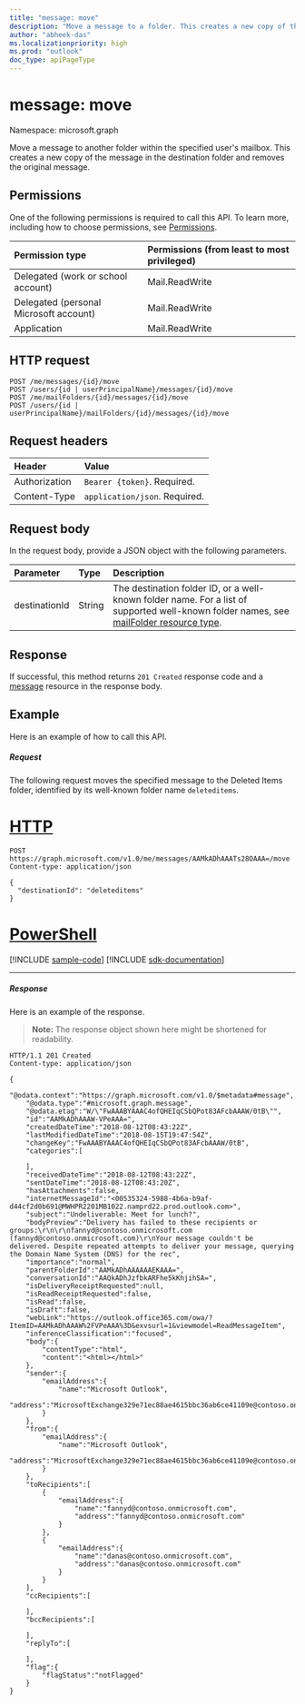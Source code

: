 ```yaml
---
title: "message: move"
description: "Move a message to a folder. This creates a new copy of the message in the destination folder and removes the original message."
author: "abheek-das"
ms.localizationpriority: high
ms.prod: "outlook"
doc_type: apiPageType
---
```


# message: move

Namespace: microsoft.graph

Move a message to another folder within the specified user's mailbox. This creates a new copy of the message in the destination folder and removes the original message.

## Permissions

One of the following permissions is required to call this API. To learn more, including how to choose permissions, see [Permissions](/graph/permissions-reference).

| Permission type | Permissions (from least to most privileged) |
|:----------------|:--------------------------------------------|
|Delegated (work or school account) | Mail.ReadWrite    |
|Delegated (personal Microsoft account) | Mail.ReadWrite    |
|Application | Mail.ReadWrite |

## HTTP request

<!-- { "blockType": "ignored" } -->

```http
POST /me/messages/{id}/move
POST /users/{id | userPrincipalName}/messages/{id}/move
POST /me/mailFolders/{id}/messages/{id}/move
POST /users/{id | userPrincipalName}/mailFolders/{id}/messages/{id}/move
```

## Request headers

| Header | Value |
|:-------|:------|
| Authorization | `Bearer {token}`. Required. |
| Content-Type | `application/json`. Required. |

## Request body

In the request body, provide a JSON object with the following parameters.

| Parameter   | Type |Description|
|:---------------|:--------|:----------|
|destinationId|String|The destination folder ID, or a well-known folder name. For a list of supported well-known folder names, see [mailFolder resource type](../resources/mailfolder.md).|

## Response

If successful, this method returns `201 Created` response code and a [message](../resources/message.md) resource in the response body.

## Example

Here is an example of how to call this API.

##### Request

The following request moves the specified message to the Deleted Items folder, identified by its well-known folder name `deleteditems`.

# [HTTP](#tab/http)
<!-- {
  "blockType": "request",
  "sampleKeys": ["AAMkADhAAATs28OAAA="],
  "name": "message_move"
}-->

```http
POST https://graph.microsoft.com/v1.0/me/messages/AAMkADhAAATs28OAAA=/move
Content-type: application/json

{
  "destinationId": "deleteditems"
}
```

# [PowerShell](#tab/powershell)
[!INCLUDE [sample-code](../includes/snippets/powershell/message-move-powershell-snippets.md)]
[!INCLUDE [sdk-documentation](../includes/snippets/snippets-sdk-documentation-link.md)]

---

##### Response

Here is an example of the response.

> **Note:** The response object shown here might be shortened for readability.
<!-- {
  "blockType": "response",
  "truncated": true,
  "@odata.type": "microsoft.graph.message"
} -->

```http
HTTP/1.1 201 Created
Content-type: application/json

{
    "@odata.context":"https://graph.microsoft.com/v1.0/$metadata#message",
    "@odata.type":"#microsoft.graph.message",
    "@odata.etag":"W/\"FwAAABYAAAC4ofQHEIqCSbQPot83AFcbAAAW/0tB\"",
    "id":"AAMkADhAAAW-VPeAAA=",
    "createdDateTime":"2018-08-12T08:43:22Z",
    "lastModifiedDateTime":"2018-08-15T19:47:54Z",
    "changeKey":"FwAAABYAAAC4ofQHEIqCSbQPot83AFcbAAAW/0tB",
    "categories":[

    ],
    "receivedDateTime":"2018-08-12T08:43:22Z",
    "sentDateTime":"2018-08-12T08:43:20Z",
    "hasAttachments":false,
    "internetMessageId":"<00535324-5988-4b6a-b9af-d44cf2d0b691@MWHPR2201MB1022.namprd22.prod.outlook.com>",
    "subject":"Undeliverable: Meet for lunch?",
    "bodyPreview":"Delivery has failed to these recipients or groups:\r\n\r\nfannyd@contoso.onmicrosoft.com (fannyd@contoso.onmicrosoft.com)\r\nYour message couldn't be delivered. Despite repeated attempts to deliver your message, querying the Domain Name System (DNS) for the rec",
    "importance":"normal",
    "parentFolderId":"AAMkADhAAAAAAEKAAA=",
    "conversationId":"AAQkADhJzfbkARFhe5kKhjihSA=",
    "isDeliveryReceiptRequested":null,
    "isReadReceiptRequested":false,
    "isRead":false,
    "isDraft":false,
    "webLink":"https://outlook.office365.com/owa/?ItemID=AAMkADhAAAW%2FVPeAAA%3D&exvsurl=1&viewmodel=ReadMessageItem",
    "inferenceClassification":"focused",
    "body":{
        "contentType":"html",
        "content":"<html></html>"
    },
    "sender":{
        "emailAddress":{
            "name":"Microsoft Outlook",
            "address":"MicrosoftExchange329e71ec88ae4615bbc36ab6ce41109e@contoso.onmicrosoft.com"
        }
    },
    "from":{
        "emailAddress":{
            "name":"Microsoft Outlook",
            "address":"MicrosoftExchange329e71ec88ae4615bbc36ab6ce41109e@contoso.onmicrosoft.com"
        }
    },
    "toRecipients":[
        {
            "emailAddress":{
                "name":"fannyd@contoso.onmicrosoft.com",
                "address":"fannyd@contoso.onmicrosoft.com"
            }
        },
        {
            "emailAddress":{
                "name":"danas@contoso.onmicrosoft.com",
                "address":"danas@contoso.onmicrosoft.com"
            }
        }
    ],
    "ccRecipients":[

    ],
    "bccRecipients":[

    ],
    "replyTo":[

    ],
    "flag":{
        "flagStatus":"notFlagged"
    }
}
```

<!-- uuid: 8fcb5dbc-d5aa-4681-8e31-b001d5168d79
2015-10-25 14:57:30 UTC -->
<!-- {
  "type": "#page.annotation",
  "description": "message: move",
  "keywords": "",
  "section": "documentation",
  "tocPath": "",
  "suppressions": [
  ]
}-->

